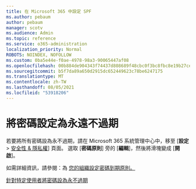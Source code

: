 ```yaml
---
title: 在 Microsoft 365 中設定 SPF
ms.author: pebaum
author: pebaum
manager: scotv
ms.audience: Admin
ms.topic: reference
ms.service: o365-administration
localization_priority: Normal
ROBOTS: NOINDEX, NOFOLLOW
ms.custom: 0ba5e44e-f0ae-4978-98a3-90065447af08
ms.openlocfilehash: 00b884de904343f74437d808689f48cbc0f3bc8fbc8e19b27cebd1e2a68fdd71
ms.sourcegitcommit: b5f7da89a650d2915dc652449623c78be6247175
ms.translationtype: MT
ms.contentlocale: zh-TW
ms.lasthandoff: 08/05/2021
ms.locfileid: "53918206"
---
```

# <a name="set-passwords-to-never-expire"></a>將密碼設定為永遠不過期 

若要將所有密碼設為永不過期，請在 Microsoft 365 系統管理中心中，移至 [**設定**  >  [安全性 &amp; 隱私權](https://portal.office.com/adminportal/home#/settings/security)] 頁面。 選取 [**密碼原則**] 旁的 [**編輯**]，然後將滑塊變成 [**開啟**]。
  
如需詳細資訊，請參閱：為 [您的組織設定密碼到期原則。](https://docs.microsoft.com/microsoft-365/admin/manage/set-password-expiration-policy)
  
[針對特定使用者將密碼設為永不過期](https://docs.microsoft.com/microsoft-365/admin/add-users/set-password-to-never-expire)
  
